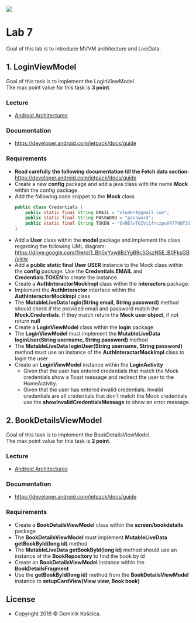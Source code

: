 ![](https://www.medicalcenter.virginia.edu/mobile-device-setup/colorsAndroidlogo.jpg/?s=50)

# Lab 7
Goal of this lab is to introduce MVVM architecture and LiveData.

## 1. LoginViewModel
Goal of this task is to implement the LoginViewModel.</br>
The max point value for this task is **3 point**.

### Lecture
* [Android Architectures](https://drive.google.com/file/d/1Lk9U09fHvpyffWBKiu-vD-aQIRpmb9ai/view)
### Documentation
* https://developer.android.com/jetpack/docs/guide

### Requirements
* **Read carefully the following documentation till the Fetch data section:** https://developer.android.com/jetpack/docs/guide
* Create a new **config** package and add a java class with the name **Mock** within the config package.
* Add the following code snippet to the **Mock** class
    ```java
    public class Credentials {
        public static final String EMAIL = "student@gmail.com";
        public static final String PASSWORD = "password";
        public static final String TOKEN = "EvNElvTOZvi1fnczpuVR77dQT3GlKkjtaRSFZmEo";
    }
    ```
* Add a **User** class within the **model** package and implement the class regarding the following UML diagram: https://drive.google.com/file/d/1_Bh0xYxwjIBzYgB9c5GszN5E_B0FksGB/view
* Add a **public static final User USER** instance to the Mock class within the **config** package. Use the **Credentials.EMAIL** and **Credentials.TOKEN** to create the instance.
* Create a **AuthInteractorMockImpl** class within the **interactors** package.
* Implement the **AuthInteractor** interface within the **AuthInteractorMockImpl** class
* The **MutableLiveData<User> login(String email, String password)** method should check if the provided email and password match the **Mock.Credentials**. If they match return the **Mock user object**, if not return **null**
* Create a **LoginViewModel** class within the **login** package
* The **LoginViewModel** must implement the **MutableLiveData<User> loginUser(String username, String password)** method
* The **MutableLiveData<User> loginUser(String username, String password)** method must use an instance of the **AuthInteractorMockImpl** class to login the user
* Create an **LoginViewModel** instance within the **LoginActivity**
    * Given that the user has entered credentials that match the Mock credentials show a Toast message and redirect the user to the HomeActivity.
    * Given that the user has entered invalid credentials. Invalid credentials are all credentials that don't match the Mock credentials use the **showInvalidCredentialsMessage** to show an error message.

## 2. BookDetailsViewModel
Goal of this task is to implement the BookDetailsViewModel.</br>
The max point value for this task is **2 point**.

### Lecture
* [Android Architectures](https://drive.google.com/file/d/1Lk9U09fHvpyffWBKiu-vD-aQIRpmb9ai/view)
### Documentation
* https://developer.android.com/jetpack/docs/guide

### Requirements
* Create a **BookDetailsViewModel** class within the **screen/bookdetails** package
* The **BookDetailsViewModel** must implement **MutableLiveData<Book> getBookById(long id)** method
* The **MutableLiveData<Book> getBookById(long id)** method should use an instance of the **BookRepository** to find the book by id
* Create an **BookDetailsViewModel** instance within the **BookDetailsFragment**
* Use the **getBookById(long id)** method from the **BookDetailsViewModel** instance to **setupCardView(View view, Book book)**

## License
* Copyright 2019 © Dominik Košćica.
